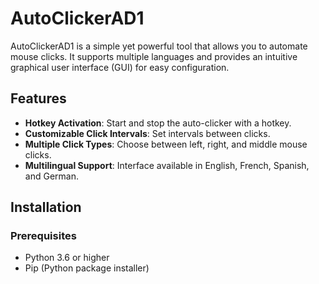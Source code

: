 # AutoClickerAD1

AutoClickerAD1 is a simple yet powerful tool that allows you to automate mouse clicks. It supports multiple languages and provides an intuitive graphical user interface (GUI) for easy configuration.

## Features
- **Hotkey Activation**: Start and stop the auto-clicker with a hotkey.
- **Customizable Click Intervals**: Set intervals between clicks.
- **Multiple Click Types**: Choose between left, right, and middle mouse clicks.
- **Multilingual Support**: Interface available in English, French, Spanish, and German.

## Installation

### Prerequisites

- Python 3.6 or higher
- Pip (Python package installer)
